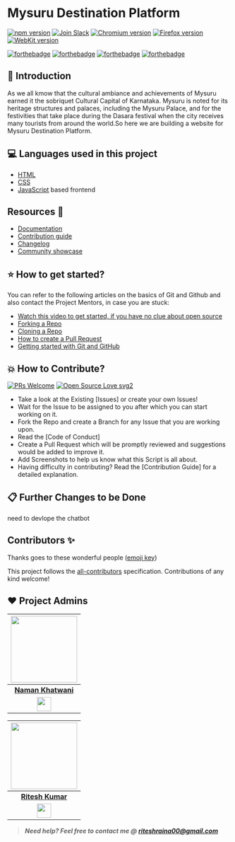 # Mysuru Destination Platform 



<!-- ALL-CONTRIBUTORS-BADGE:START - Do not remove or modify this section -->

<!-- ALL-CONTRIBUTORS-BADGE:END -->

[![npm version](https://img.shields.io/npm/v/playwright.svg?style=flat)](https://www.npmjs.com/package/playwright) [![Join Slack](https://img.shields.io/badge/join-slack-infomational)](https://join.slack.com/t/newworkspace-lea5369/shared_invite/zt-k72rpozl-jWUMJ25jHnT9iqcodl1xzg) <!-- GEN:chromium-version-badge -->[![Chromium version](https://img.shields.io/badge/chromium-89.0.4344.0-blue.svg?logo=google-chrome)](https://www.chromium.org/Home)<!-- GEN:stop --> <!-- GEN:firefox-version-badge -->[![Firefox version](https://img.shields.io/badge/firefox-84.0b9-blue.svg?logo=mozilla-firefox)](https://www.mozilla.org/en-US/firefox/new/)<!-- GEN:stop --> [![WebKit version](https://img.shields.io/badge/webkit-14.0-blue.svg?logo=safari)](https://webkit.org/)
<br>

[![forthebadge](https://forthebadge.com/images/badges/built-by-developers.svg)](https://forthebadge.com)
[![forthebadge](https://forthebadge.com/images/badges/uses-html.svg)](https://forthebadge.com)
[![forthebadge](https://forthebadge.com/images/badges/made-with-javascript.svg)](https://forthebadge.com)
[![forthebadge](https://forthebadge.com/images/badges/built-with-love.svg)](https://forthebadge.com)


## 📌 Introduction
As we all kmow that the cultural ambiance and achievements of Mysuru earned it the sobriquet Cultural 
Capital of Karnataka. Mysuru is noted for its heritage structures and palaces, including 
the Mysuru Palace, and for the festivities that take place during the Dasara festival 
when the city receives many tourists from around the world.So here we are building a website for Mysuru Destination Platform.



## 💻 Languages used in this project

- [HTML](https://www.w3.org/TR/html52/)
- [CSS](https://developer.mozilla.org/en-US/docs/Web/CSS)
- [JavaScript](https://github.com/HarshCasper/Rotten-Scripts/tree/master/JavaScript) based frontend


## Resources 🤗
- [Documentation](https://www.w3.org/TR/html52/)
- [Contribution guide](https://www.w3.org/TR/html52/)
- [Changelog](https://www.w3.org/TR/html52/)
- [Community showcase](https://www.w3.org/TR/html52/)



## ⭐ How to get started?

You can refer to the following articles on the basics of Git and Github and also contact the Project Mentors, in case you are stuck:

- [Watch this video to get started, if you have no clue about open source](https://youtu.be/SL5KKdmvJ1U)
- [Forking a Repo](https://help.github.com/en/github/getting-started-with-github/fork-a-repo)
- [Cloning a Repo](https://help.github.com/en/desktop/contributing-to-projects/creating-a-pull-request)
- [How to create a Pull Request](https://opensource.com/article/19/7/create-pull-request-github)
- [Getting started with Git and GitHub](https://towardsdatascience.com/getting-started-with-git-and-github-6fcd0f2d4ac6)

## 💥 How to Contribute?

[![PRs Welcome](https://img.shields.io/badge/PRs-welcome-brightgreen.svg?style=flat-square)](http://makeapullrequest.com)
[![Open Source Love svg2](https://badges.frapsoft.com/os/v2/open-source.svg?v=103)](https://github.com/ellerbrock/open-source-badges/)

- Take a look at the Existing [Issues] or create your own Issues!
- Wait for the Issue to be assigned to you after which you can start working on it.
- Fork the Repo and create a Branch for any Issue that you are working upon.
- Read the [Code of Conduct]
- Create a Pull Request which will be promptly reviewed and suggestions would be added to improve it.
- Add Screenshots to help us know what this Script is all about.
- Having difficulty in contributing? Read the [Contribution Guide] for a detailed explanation.

## 📋 Further Changes to be Done
need to devlope the chatbot


## Contributors ✨

Thanks goes to these wonderful people ([emoji key](https://allcontributors.org/docs/en/emoji-key))



<!-- markdownlint-enable -->
<!-- prettier-ignore-end -->
<!-- ALL-CONTRIBUTORS-LIST:END -->

This project follows the [all-contributors](https://github.com/all-contributors/all-contributors) specification. Contributions of any kind welcome!



## ❤️ Project Admins
<a href="https://github.com/harshcasper"><img src="https://media-exp1.licdn.com/dms/image/C4E03AQEvQPzsPH7eHg/profile-displayphoto-shrink_400_400/0/1587370331042?e=1613001600&v=beta&t=nPG35kZN-Zqto660EmxBEB9vu8BoveAdEfTA9UKnUtg" width=150px height=150px  /></a>                                      |
| :-----------------------------------------------------------------------------------------------------------------------------------------------------------------------------------------------------------------------------------------------------------------: |
|                                                                                      **[Naman Khatwani](https://www.linkedin.com/in/naman-khatwani-6695ba1a7/)**                                                                                       |
| <a href="https://www.linkedin.com/in/harsh-bardhan-mishra-b19990173/"><img src="https://mpng.subpng.com/20180324/vhe/kisspng-linkedin-computer-icons-logo-social-networking-ser-facebook-5ab6ebfe5f5397.2333748215219374063905.jpg" width="32px" height="32px"></a> |


|                                     <a href="https://github.com/harshcasper"><img src="https://media-exp1.licdn.com/dms/image/C4D03AQFAsUfcW2vIYw/profile-displayphoto-shrink_400_400/0/1602399053433?e=1613001600&v=beta&t=2fan0IBNl_hTQnpZ1ray3b9Xpzgoi7uPzoUL4tWIVaE" width=150px height=150px /></a>                                      |
| :-----------------------------------------------------------------------------------------------------------------------------------------------------------------------------------------------------------------------------------------------------------------: |
|                                                                                      **[Ritesh Kumar](https://www.linkedin.com/in/ritesh-kumar0/)**                                                                                       |
| <a href="https://www.linkedin.com/in/harsh-bardhan-mishra-b19990173/"><img src="https://mpng.subpng.com/20180324/vhe/kisspng-linkedin-computer-icons-logo-social-networking-ser-facebook-5ab6ebfe5f5397.2333748215219374063905.jpg" width="32px" height="32px"></a> |

> **_Need help? Feel free to contact me @ [riteshraina00@gmail.com](mailto:riteshraina00@gmail.com?Subject=RottenScripts)_**


